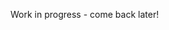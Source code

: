 Work in progress - come back later!
<!---
Crazy-Beaver/Crazy-Beaver is a ✨ special ✨ repository because its `README.md` (this file) appears on your GitHub profile.
You can click the Preview link to take a look at your changes.
--->
